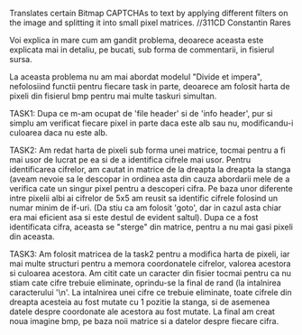 Translates certain Bitmap CAPTCHAs to text by applying different filters on the image and splitting it into small pixel matrices.
//311CD Constantin Rares

Voi explica in mare cum am gandit problema, deoarece aceasta este explicata mai
in detaliu, pe bucati, sub forma de commentarii, in fisierul sursa.

La aceasta problema nu am mai abordat modelul "Divide et impera", nefolosiind
functii pentru fiecare task in parte, deoarece am folosit harta de pixeli din
fisierul bmp pentru mai multe taskuri simultan.



TASK1:
	Dupa ce m-am ocupat de 'file header' si de 'info header', pur si simplu
 am verificat fiecare pixel in parte daca este alb sau nu, modificandu-i 
culoarea daca nu este alb.



TASK2:
	Am redat harta de pixeli sub forma unei matrice, tocmai pentru a fi mai
usor de lucrat pe ea si de a identifica cifrele mai usor.
	Pentru identificarea cifrelor, am cautat in matrice de la dreapta la
dreapta la stanga (aveam nevoie sa le descopar in ordinea asta din cauza
abordarii mele de a verifica cate un singur pixel pentru a descoperi cifra.
Pe baza unor diferente intre pixelii albi ai cifrelor de 5x5 am reusit sa
identific cifrele folosind un numar minim de if-uri. (Da stiu ca am folosit
'goto', dar in cazul asta chiar era mai eficient asa si este destul de evident
saltul).
	Dupa ce a fost identificata cifra, aceasta se "sterge" din matrice,
pentru a nu mai gasi pixeli din aceasta.



TASK3:
	Am folosit matricea de la task2 pentru a modifica harta de pixeli, iar
mai multe structuri pentru a memora coordonatele cifrelor, valorea acestora si
culoarea acestora.
	Am citit cate un caracter din fisier tocmai pentru ca nu stiam cate
cifre trebuie eliminate, oprindu-se la final de rand (la intalnirea
caracterului '\n'.
	La intalnirea unei cifre ce trebuie eliminate, toate cifrele din
dreapta acesteia au fost mutate cu 1 pozitie la stanga, si de asemenea
datele despre coordonate ale acestora au fost mutate.
	La final am creat noua imagine bmp, pe baza noii matrice si a datelor
despre fiecare cifra.
	
